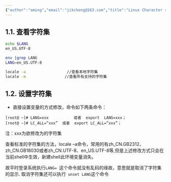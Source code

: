 ```yaml
---
{"author":"aming","email":"jikcheng@163.com","title":"Linux Character set configuration","creation_date":"2022-06-27 15:57","Last modified date":"2022-11-27 19:46","tags":"Linux Character set configuration","File Folder with relative path":"system/Doc/Linux/Linux Doc/Linux Character","remark":null,"other":null,"dg-publish":true,"permalink":"/system/doc/linux/linux-doc/linux-character/linux-character-set-configuration/","dgPassFrontmatter":true}
---
```



## 1.1. 查看字符集
```sh
echo $LANG
en_US.UTF-8
```
 
```sh
env |grep LANG
LANG=en_US.UTF-8
```

```sh
locale -a                  //查看本地字符集
locale -m                 //查看所有支持的字符集
```
## 1.2. 设置字符集

- 直接设置变量的方式修改，命令如下两条命令：

```console
[root@ ~]# LANG=xxx           或者  export  LANG=xxx； 
[root@ ~]# LC_ALL=”xxx”  或者  export LC_ALL=”xxx”；
```
注：xxx为欲修改为的字符集
 
查看标准的字符集的方法，locale –a命令，常用的有zh_CN.GB2312、zh_CN.GB18030或者zh_CN.UTF-8、en_US.UTF-8等,但是上述修改方式只会在当前shell中生效，新建shell此环境变量消失。
 
故平时登录系统执行`LANG= `这个命令就没有乱码的缘故，意思就是取消了字符集的显示.
取消字符集还可以执行` unset LANG`这个命令
